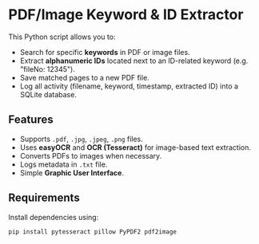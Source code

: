 # PDF/Image Keyword & ID Extractor

This Python script allows you to:

- Search for specific **keywords** in PDF or image files.
- Extract **alphanumeric IDs** located next to an ID-related keyword (e.g. "fileNo: 12345").
- Save matched pages to a new PDF file.
- Log all activity (filename, keyword, timestamp, extracted ID) into a SQLite database.

## Features

- Supports `.pdf`, `.jpg`, `.jpeg`, `.png` files.
- Uses **easyOCR** and **OCR (Tesseract)** for image-based text extraction.
- Converts PDFs to images when necessary.
- Logs metadata in `.txt` file.
- Simple **Graphic User Interface**.

## Requirements

Install dependencies using:

```bash
pip install pytesseract pillow PyPDF2 pdf2image
```
